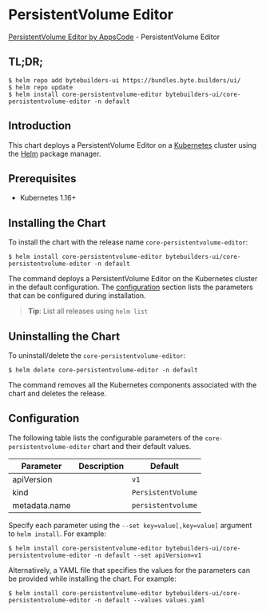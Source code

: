 # PersistentVolume Editor

[PersistentVolume Editor by AppsCode](https://byte.builders) - PersistentVolume Editor

## TL;DR;

```console
$ helm repo add bytebuilders-ui https://bundles.byte.builders/ui/
$ helm repo update
$ helm install core-persistentvolume-editor bytebuilders-ui/core-persistentvolume-editor -n default
```

## Introduction

This chart deploys a PersistentVolume Editor on a [Kubernetes](http://kubernetes.io) cluster using the [Helm](https://helm.sh) package manager.

## Prerequisites

- Kubernetes 1.16+

## Installing the Chart

To install the chart with the release name `core-persistentvolume-editor`:

```console
$ helm install core-persistentvolume-editor bytebuilders-ui/core-persistentvolume-editor -n default
```

The command deploys a PersistentVolume Editor on the Kubernetes cluster in the default configuration. The [configuration](#configuration) section lists the parameters that can be configured during installation.

> **Tip**: List all releases using `helm list`

## Uninstalling the Chart

To uninstall/delete the `core-persistentvolume-editor`:

```console
$ helm delete core-persistentvolume-editor -n default
```

The command removes all the Kubernetes components associated with the chart and deletes the release.

## Configuration

The following table lists the configurable parameters of the `core-persistentvolume-editor` chart and their default values.

|   Parameter   | Description |            Default            |
|---------------|-------------|-------------------------------|
| apiVersion    |             | <code>v1</code>               |
| kind          |             | <code>PersistentVolume</code> |
| metadata.name |             | <code>persistentvolume</code> |


Specify each parameter using the `--set key=value[,key=value]` argument to `helm install`. For example:

```console
$ helm install core-persistentvolume-editor bytebuilders-ui/core-persistentvolume-editor -n default --set apiVersion=v1
```

Alternatively, a YAML file that specifies the values for the parameters can be provided while
installing the chart. For example:

```console
$ helm install core-persistentvolume-editor bytebuilders-ui/core-persistentvolume-editor -n default --values values.yaml
```
